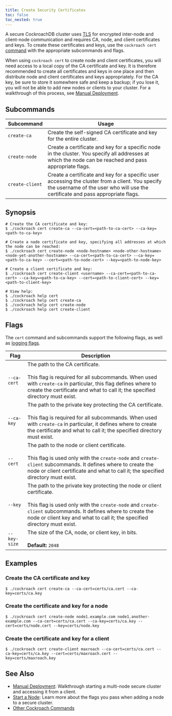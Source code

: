 ```yaml
---
title: Create Security Certificates
toc: false
toc_nested: true
---
```


A secure CockroachDB cluster uses [TLS](https://en.wikipedia.org/wiki/Transport_Layer_Security) for encrypted inter-node and client-node communication and requires CA, node, and client certificates and keys. To create these certificates and keys, use the `cockroach cert` [command](cockroach-commands.html) with the appropriate subcommands and flags. 

When using <code>cockroach cert</code> to create node and client certificates, you will need access to a local copy of the CA certificate and key. It is therefore recommended to create all certificates and keys in one place and then distribute node and client certificates and keys appropriately. For the CA key, be sure to store it somewhere safe and keep a backup; if you lose it, you will not be able to add new nodes or clients to your cluster. For a walkthrough of this process, see [Manual Deployment](manual-deployment.html).

<style>
div#toc ul {
    max-width: 65%;
}
</style>

<div id="toc"></div>

## Subcommands

Subcommand | Usage 
-----------|------
`create-ca` | Create the self-signed CA certificate and key for the entire cluster.
`create-node` | Create a certificate and key for a specific node in the cluster. You specify all addresses at which the node can be reached and pass appropriate flags.
`create-client` | Create a certificate and key for a specific user accessing the cluster from a client. You specify the username of the user who will use the certificate and pass appropriate flags.  

## Synopsis

~~~ shell
# Create the CA certificate and key:
$ ./cockroach cert create-ca --ca-cert=<path-to-ca-cert> --ca-key=<path-to-ca-key> 

# Create a node certificate and key, specifying all addresses at which the node can be reached:
$ ./cockroach cert create-node <node-hostname> <node-other-hostname> <node-yet-another-hostname> --ca-cert=<path-to-ca-cert> --ca-key=<path-to-ca-key> --cert=<path-to-node-cert> --key=<path-to-node-key> 

# Create a client certificate and key:
$ ./cockroach cert create-client <username> --ca-cert=<path-to-ca-cert> --ca-key=<path-to-ca-key> --cert=<path-to-client-cert> --key=<path-to-client-key>

# View help:
$ ./cockroach help cert
$ ./cockroach help cert create-ca
$ ./cockroach help cert create-node
$ ./cockroach help cert create-client
~~~

## Flags

The `cert` command and subcommands support the following flags, as well as [logging flags](cockroach-commands.html#logging-flags). 

Flag | Description
-----|------------
`--ca-cert` | The path to the CA certificate. <br><br>This flag is required for all subcommands. When used with `create-ca` in particular, this flag defines where to create the certificate and what to call it; the specified directory must exist. 
`--ca-key` | The path to the private key protecting the CA certificate. <br><br>This flag is required for all subcommands. When used with `create-ca` in particular, it defines where to create the certificate and what to call it; the specified directory must exist. 
`--cert` | The path to the node or client certificate. <br><br>This flag is used only with the `create-node` and `create-client` subcommands. It defines where to create the node or client certificate and what to call it; the specified directory must exist.  
`--key` | The path to the private key protecting the node or client certificate. <br><br>This flag is used only with the `create-node` and `create-client` subcommands. It defines where to create the node or client key and what to call it; the specified directory must exist.
`--key-size` | The size of the CA, node, or client key, in bits.<br><br>**Default:** `2048`

## Examples

### Create the CA certificate and key

~~~ shell
$ ./cockroach cert create-ca --ca-cert=certs/ca.cert --ca-key=certs/ca.key 
~~~

### Create the certificate and key for a node

~~~ shell
$ ./cockroach cert create-node node1.example.com node1.another-example.com --ca-cert=certs/ca.cert --ca-key=certs/ca.key --cert=certs/node.cert --key=certs/node.key
~~~

### Create the certificate and key for a client

~~~ shell
$ ./cockroach cert create-client maxroach --ca-cert=certs/ca.cert --ca-key=certs/ca.key --cert=certs/maxroach.cert --key=certs/maxroach.key
~~~

## See Also

- [Manual Deployment](manual-deployment.html): Walkthrough starting a multi-node secure cluster and accessing it from a client. 
- [Start a Node](start-a-node.html): Learn more about the flags you pass when adding a node to a secure cluster.
- [Other Cockroach Commands](cockroach-commands.html)